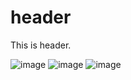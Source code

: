 # header
This is header.

![image](https://github.com/Rohitashsingh89/header/assets/93479842/ca6587b2-2bbd-4f17-b0b7-5029ee78aae8)
![image](https://github.com/Rohitashsingh89/header/assets/93479842/bad178d2-ee67-4e5d-9882-21934f869bb9)
![image](https://github.com/Rohitashsingh89/header/assets/93479842/37cb9242-7967-45fc-b85d-34fed36249db)
